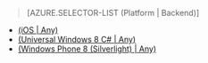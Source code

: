 > [AZURE.SELECTOR-LIST (Platform | Backend)]
- [(iOS | Any)](../articles/mobile-services-ios-handling-conflicts-offline-data.md)
- [(Universal Windows 8 C# | Any)](../articles/mobile-services-windows-store-dotnet-handling-conflicts-offline-data.md)
- [(Windows Phone 8 (Silverlight) | Any)](../articles/mobile-services-windows-phone-handling-conflicts-offline-data.md)

